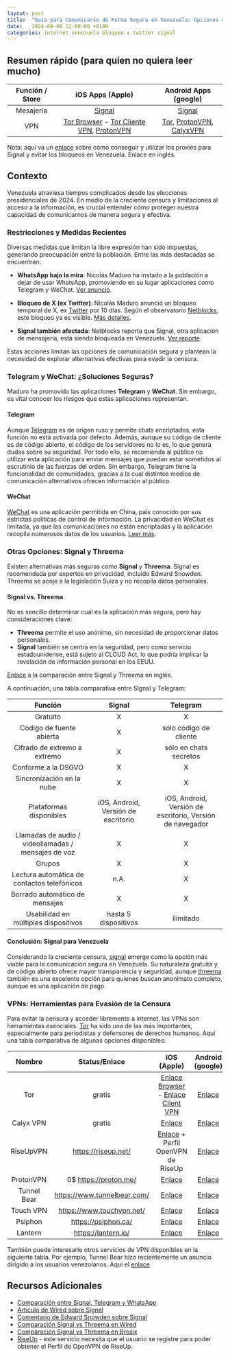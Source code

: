 ```yaml
---
layout: post
title:  "Guía para Comunicarse de Forma Segura en Venezuela: Opciones de Mensajería y VPNs para Evadir la Censura"
date:   2024-08-08 12:00:00 +0100
categories: internet venezuela bloqueo x twitter signal
---
```


## Resumen rápido (para quien no quiera leer mucho)

| Función / Store |                                                                                                       iOS Apps (Apple)                                                                                                       |                                                                                                  Android Apps (google)                                                                                                  |
| :-------------: | :--------------------------------------------------------------------------------------------------------------------------------------------------------------------------------------------------------------------------: | :---------------------------------------------------------------------------------------------------------------------------------------------------------------------------------------------------------------------: |
|    Mesajería    |                                                                         [Signal](https://apps.apple.com/us/app/signal-private-messenger/id874139669)                                                                         |                                                                   [Signal](https://play.google.com/store/apps/details?id=org.thoughtcrime.securesms)                                                                    |
|       VPN       | [Tor Browser](https://apps.apple.com/us/app/onion-browser/id519296448) - [Tor Cliente VPN](https://apps.apple.com/us/app/orbot/id1609461599), [ProtonVPN](https://apps.apple.com/us/app/proton-vpn-fast-secure/id1437005085) | [Tor](https://play.google.com/store/apps/details?id=org.torproject.torbrowser), [ProtonVPN](https://f-droid.org/en/packages/ch.protonvpn.android/), [CalyxVPN](https://f-droid.org/en/packages/org.calyxinstitute.vpn/) |

Nota: aquí va un [enlace](https://support.signal.org/hc/en-us/articles/360056052052-Proxy-Support) sobre cómo conseguir y utilizar los proxies para Signal y evitar los bloqueos en Venezuela. Enlace en inglés. 

## Contexto

Venezuela atraviesa tiempos complicados desde las elecciones presidenciales de 2024. En medio de la creciente censura y limitaciones al acceso a la información, es crucial entender cómo proteger nuestra capacidad de comunicarnos de manera segura y efectiva. 

### Restricciones y Medidas Recientes

Diversas medidas que limitan la libre expresión han sido impuestas, generando preocupación entre la población. Entre las más destacadas se encuentran:

- **WhatsApp bajo la mira**: Nicolás Maduro ha instado a la población a dejar de usar WhatsApp, promoviendo en su lugar aplicaciones como Telegram y WeChat. [Ver anuncio](https://youtu.be/qO4FYZa-Fu4).

- **Bloqueo de X (ex Twitter)**: Nicolás Maduro anunció un bloqueo temporal de X, ex [Twitter](https://x.com/) por 10 días. Según el observatorio [Netblocks](https://netblocks.org/), este bloqueo ya es visible. [Más detalles](https://mastodon.social/@netblocks/112929340515361487).

- **Signal también afectada**: Netblocks reporta que Signal, otra aplicación de mensajería, está siendo bloqueada en Venezuela. [Ver reporte](https://mastodon.social/@netblocks/112929340515361487).

Estas acciones limitan las opciones de comunicación segura y plantean la necesidad de explorar alternativas efectivas para evadir la censura.

### Telegram y WeChat: ¿Soluciones Seguras?

Maduro ha promovido las aplicaciones **Telegram** y **WeChat**. Sin embargo, es vital conocer los riesgos que estas aplicaciones representan.

#### Telegram

Aunque [Telegram](https://telegram.org/) es de origen ruso y permite chats encriptados, esta función no está activada por defecto. Además, aunque su código de cliente es de código abierto, el código de los servidores no lo es, lo que genera dudas sobre su seguridad. Por todo ello, se recomienda al público no utilizar esta aplicación para enviar mensajes que puedan estar sometidos al escrutinio de las fuerzas del orden. Sin embargo, Telegram tiene la funcionalidad de comunidades, gracias a la cual distintos medios de comunicación alternativos ofrecen información al público.

#### WeChat

[WeChat](https://www.wechat.com/) es una aplicación permitida en China, país conocido por sus estrictas políticas de control de información. La privacidad en WeChat es limitada, ya que las comunicaciones no están encriptadas y la aplicación recopila numerosos datos de los usuarios. [Leer más](https://siliconangle.com/2023/07/03/wechat-app-anything-private-must-use-heres-protect/).

### Otras Opciones: Signal y Threema

Existen alternativas más seguras como **Signal** y **Threema**. Signal es recomendada por expertos en privacidad, incluido Edward Snowden. Threema se acoje a la legislación Suiza y no recopila datos personales.

#### Signal vs. Threema

No es sencillo determinar cuál es la aplicación más segura, pero hay consideraciones clave:

- **Threema** permite el uso anónimo, sin necesidad de proporcionar datos personales.
- **Signal** también se centra en la seguridad, pero como servicio estadounidense, está sujeto al CLOUD Act, lo que podría implicar la revelación de información personal en los EEUU. 

[Enlace](https://threema.ch/en/messenger-comparison) a la comparación entre Signal y Threema en inglés.

A continuación, una tabla comparativa entre Signal y Telegram:

|                       Función                       |               Signal                |                         Telegram                          |
| :-------------------------------------------------: | :---------------------------------: | :-------------------------------------------------------: |
|                      Gratuito                       |                  X                  |                             X                             |
|              Código de fuente abierta               |                  X                  |                  sólo código de cliente                   |
|            Cifrado de extremo a extremo             |                  X                  |                  sólo en chats secretos                   |
|                 Conforme a la DSGVO                 |                  X                  |                             X                             |
|              Sincronización en la nube              |                  X                  |                             X                             |
|               Plataformas disponibles               | iOS, Android, Versión de escritorio | iOS, Android, Versión de escritorio, Versión de navegador |
| Llamadas de audio / videollamadas / mensajes de voz |                  X                  |                             X                             |
|                       Grupos                        |                  X                  |                             X                             |
|     Lectura automática de contactos telefónicos     |                n.A.                 |                             X                             |
|           Borrado automático de mensajes            |                  X                  |                             X                             |
|        Usabilidad en múltiples dispositivos         |        hasta 5 dispositivos         |                         ilimitado                         |

#### Conclusión: Signal para Venezuela

Considerando la creciente censura, [signal](https://signal.org/) emerge como la opción más viable para la comunicación segura en Venezuela. Su naturaleza gratuita y de código abierto ofrece mayor transparencia y seguridad, aunque [threema](https://threema.ch/) también es una excelente opción para quienes buscan anonimato completo, aunque es una aplicación de pago.

### VPNs: Herramientas para Evasión de la Censura

Para evitar la censura y acceder libremente a internet, las VPNs son herramientas esenciales. [Tor](https://www.torproject.org/) ha sido una de las más importantes, especialmente para periodistas y defensores de derechos humanos.  Aquí una tabla comparativa de algunas opciones disponibles:

|   Nombre    |         Status/Enlace         |                                                                    iOS (Apple)                                                                    |                                            Android (google)                                             |
| :---------: | :---------------------------: | :-----------------------------------------------------------------------------------------------------------------------------------------------: | :-----------------------------------------------------------------------------------------------------: |
|     Tor     |            gratis             | [Enlace Browser](https://apps.apple.com/us/app/onion-browser/id519296448) - [Enlace Client VPN](https://apps.apple.com/us/app/orbot/id1609461599) | [Enlace](https://play.google.com/store/apps/details?id=org.torproject.torbrowser&pcampaignid=web_share) |
|  Calyx VPN  |            gratis             |                                          [Enlace](https://apps.apple.com/us/app/calyx-vpn/id1539625817)                                           |                    [Enlace](https://f-droid.org/en/packages/org.calyxinstitute.vpn/)                    |
|  RiseUpVPN  |     <https://riseup.net/>     |                    [Enlace](https://apps.apple.com/us/app/openvpn-connect-openvpn-app/id590379981) + Perfil OpenVPN de RiseUp                     |                                 [Enlace](https://riseup.net/en/android)                                 |
|  ProtonVPN  |    0$ <https://proton.me/>    |                                    [Enlace](https://apps.apple.com/us/app/proton-vpn-fast-secure/id1437005085)                                    |                     [Enlace](https://f-droid.org/en/packages/ch.protonvpn.android)                      |
| Tunnel Bear | <https://www.tunnelbear.com/> |                                  [Enlace](https://apps.apple.com/us/app/tunnelbear-secure-vpn-wifi/id564842283)                                   |             [Enlace](https://play.google.com/store/apps/details?id=com.tunnelbear.android)              |
|  Touch VPN  |  <https://www.touchvpn.net/>  |                                      [Enlace](https://apps.apple.com/us/app/touch-vpn-secure-hotspot-proxy/)                                      |             [Enlace](https://play.google.com/store/apps/details?id=com.northghost.touchvpn)             |
|   Psiphon   |     <https://psiphon.ca/>     |                                           [Enlace](https://apps.apple.com/us/app/psiphon/id1276263909)                                            |                  [Enlace](https://play.google.com/store/apps/details?id=com.psiphon3)                   |
|   Lantern   |     <https://lantern.io/>     |                                         [Enlace](https://apps.apple.com/ae/app/lantern-vpn/id1457872372)                                          |             [Enlace](https://play.google.com/store/apps/details?id=org.getlantern.lantern)              |


También puede interesarle otros servicios de VPN disponibles en la siguiente tabla. Por ejemplo, Tunnel Bear hizo recientemente un anuncio dirigido a los usuarios venezolanos. Aqui el [enlace](https://x.com/theTunnelBear/status/1821939428924780924)


## Recursos Adicionales

- [Comparación entre Signal, Telegram y WhatsApp](https://clearvpn.com/blog/signal-vs-telegram-vs-whatsapp/)
- [Artículo de Wired sobre Signal](https://www.wired.com/story/signal-politics-software-criticism/)
- [Comentario de Edward Snowden sobre Signal](https://x.com/Snowden/status/1350123606601322496)
- [Comparación Signal vs Threema en Wired](https://www.wired.com/story/signal-politics-software-criticism/)
- [Comparación Signal vs Threema en Brosix](https://www.brosix.com/blog/threema-vs-signal/)
- [RiseUp](https://riseup.net/) - este servicio necesita que el usuario se registre para poder obtener el Perfil de OpenVPN de RiseUp.

